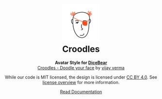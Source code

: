 <h1 align="center"><img src="./tests/svg/0.svg" width="124" /> <br />Croodles</h1>
<p align="center">
  <strong>Avatar Style for <a href="https://dicebear.com/">DiceBear</a></strong><br />
    <a href="https://www.figma.com/community/file/966199982810283152">Croodles - Doodle your face</a>
      by <a href="https://vijayverma.co/">vijay verma</a>
</p>

<p align="center">
  While our code is MIT licensed, the design is licensed under
    <a href="https://creativecommons.org/licenses/by/4.0/">CC BY 4.0</a>.
  See <a href="https://dicebear.com/licenses">license overview</a> for more information.
</p>

<p align="center">
  <a href="https://dicebear.com/styles/croodles">
    Read Documentation
  </a>
</p>
